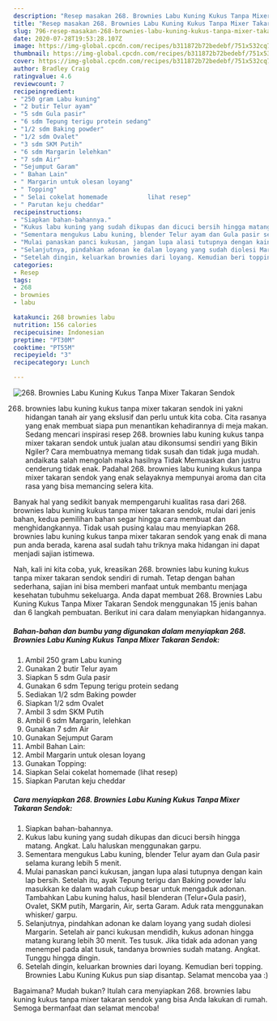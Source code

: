 ```yaml
---
description: "Resep masakan 268. Brownies Labu Kuning Kukus Tanpa Mixer Takaran Sendok | Resep Bumbu 268. Brownies Labu Kuning Kukus Tanpa Mixer Takaran Sendok Yang Lezat"
title: "Resep masakan 268. Brownies Labu Kuning Kukus Tanpa Mixer Takaran Sendok | Resep Bumbu 268. Brownies Labu Kuning Kukus Tanpa Mixer Takaran Sendok Yang Lezat"
slug: 796-resep-masakan-268-brownies-labu-kuning-kukus-tanpa-mixer-takaran-sendok-resep-bumbu-268-brownies-labu-kuning-kukus-tanpa-mixer-takaran-sendok-yang-lezat
date: 2020-07-28T19:53:28.107Z
image: https://img-global.cpcdn.com/recipes/b311872b72bedebf/751x532cq70/268-brownies-labu-kuning-kukus-tanpa-mixer-takaran-sendok-foto-resep-utama.jpg
thumbnail: https://img-global.cpcdn.com/recipes/b311872b72bedebf/751x532cq70/268-brownies-labu-kuning-kukus-tanpa-mixer-takaran-sendok-foto-resep-utama.jpg
cover: https://img-global.cpcdn.com/recipes/b311872b72bedebf/751x532cq70/268-brownies-labu-kuning-kukus-tanpa-mixer-takaran-sendok-foto-resep-utama.jpg
author: Bradley Craig
ratingvalue: 4.6
reviewcount: 7
recipeingredient:
- "250 gram Labu kuning"
- "2 butir Telur ayam"
- "5 sdm Gula pasir"
- "6 sdm Tepung terigu protein sedang"
- "1/2 sdm Baking powder"
- "1/2 sdm Ovalet"
- "3 sdm SKM Putih"
- "6 sdm Margarin lelehkan"
- "7 sdm Air"
- "Sejumput Garam"
- " Bahan Lain"
- " Margarin untuk olesan loyang"
- " Topping"
- " Selai cokelat homemade           lihat resep"
- " Parutan keju cheddar"
recipeinstructions:
- "Siapkan bahan-bahannya."
- "Kukus labu kuning yang sudah dikupas dan dicuci bersih hingga matang. Angkat. Lalu haluskan menggunakan garpu."
- "Sementara mengukus Labu kuning, blender Telur ayam dan Gula pasir selama kurang lebih 5 menit."
- "Mulai panaskan panci kukusan, jangan lupa alasi tutupnya dengan kain lap bersih. Setelah itu, ayak Tepung terigu dan Baking powder lalu masukkan ke dalam wadah cukup besar untuk mengaduk adonan. Tambahkan Labu kuning halus, hasil blenderan (Telur+Gula pasir), Ovalet, SKM putih, Margarin, Air, serta Garam. Aduk rata menggunakan whisker/ garpu."
- "Selanjutnya, pindahkan adonan ke dalam loyang yang sudah diolesi Margarin. Setelah air panci kukusan mendidih, kukus adonan hingga matang kurang lebih 30 menit. Tes tusuk. Jika tidak ada adonan yang menempel pada alat tusuk, tandanya brownies sudah matang. Angkat. Tunggu hingga dingin."
- "Setelah dingin, keluarkan brownies dari loyang. Kemudian beri topping. Brownies Labu Kuning Kukus pun siap disantap. Selamat mencoba yaa :)"
categories:
- Resep
tags:
- 268
- brownies
- labu

katakunci: 268 brownies labu 
nutrition: 156 calories
recipecuisine: Indonesian
preptime: "PT30M"
cooktime: "PT55M"
recipeyield: "3"
recipecategory: Lunch

---
```



![268. Brownies Labu Kuning Kukus Tanpa Mixer Takaran Sendok](https://img-global.cpcdn.com/recipes/b311872b72bedebf/751x532cq70/268-brownies-labu-kuning-kukus-tanpa-mixer-takaran-sendok-foto-resep-utama.jpg)


268. brownies labu kuning kukus tanpa mixer takaran sendok ini yakni hidangan tanah air yang ekslusif dan perlu untuk kita coba. Cita rasanya yang enak membuat siapa pun menantikan kehadirannya di meja makan.
Sedang mencari inspirasi resep 268. brownies labu kuning kukus tanpa mixer takaran sendok untuk jualan atau dikonsumsi sendiri yang Bikin Ngiler? Cara membuatnya memang tidak susah dan tidak juga mudah. andaikata salah mengolah maka hasilnya Tidak Memuaskan dan justru cenderung tidak enak. Padahal 268. brownies labu kuning kukus tanpa mixer takaran sendok yang enak selayaknya mempunyai aroma dan cita rasa yang bisa memancing selera kita.



Banyak hal yang sedikit banyak mempengaruhi kualitas rasa dari 268. brownies labu kuning kukus tanpa mixer takaran sendok, mulai dari jenis bahan, kedua pemilihan bahan segar hingga cara membuat dan menghidangkannya. Tidak usah pusing kalau mau menyiapkan 268. brownies labu kuning kukus tanpa mixer takaran sendok yang enak di mana pun anda berada, karena asal sudah tahu triknya maka hidangan ini dapat menjadi sajian istimewa.


Nah, kali ini kita coba, yuk, kreasikan 268. brownies labu kuning kukus tanpa mixer takaran sendok sendiri di rumah. Tetap dengan bahan sederhana, sajian ini bisa memberi manfaat untuk membantu menjaga kesehatan tubuhmu sekeluarga. Anda dapat membuat 268. Brownies Labu Kuning Kukus Tanpa Mixer Takaran Sendok menggunakan 15 jenis bahan dan 6 langkah pembuatan. Berikut ini cara dalam menyiapkan hidangannya.

<!--inarticleads1-->

##### Bahan-bahan dan bumbu yang digunakan dalam menyiapkan 268. Brownies Labu Kuning Kukus Tanpa Mixer Takaran Sendok:

1. Ambil 250 gram Labu kuning
1. Gunakan 2 butir Telur ayam
1. Siapkan 5 sdm Gula pasir
1. Gunakan 6 sdm Tepung terigu protein sedang
1. Sediakan 1/2 sdm Baking powder
1. Siapkan 1/2 sdm Ovalet
1. Ambil 3 sdm SKM Putih
1. Ambil 6 sdm Margarin, lelehkan
1. Gunakan 7 sdm Air
1. Gunakan Sejumput Garam
1. Ambil  Bahan Lain:
1. Ambil  Margarin untuk olesan loyang
1. Gunakan  Topping:
1. Siapkan  Selai cokelat homemade           (lihat resep)
1. Siapkan  Parutan keju cheddar




<!--inarticleads2-->

##### Cara menyiapkan 268. Brownies Labu Kuning Kukus Tanpa Mixer Takaran Sendok:

1. Siapkan bahan-bahannya.
1. Kukus labu kuning yang sudah dikupas dan dicuci bersih hingga matang. Angkat. Lalu haluskan menggunakan garpu.
1. Sementara mengukus Labu kuning, blender Telur ayam dan Gula pasir selama kurang lebih 5 menit.
1. Mulai panaskan panci kukusan, jangan lupa alasi tutupnya dengan kain lap bersih. Setelah itu, ayak Tepung terigu dan Baking powder lalu masukkan ke dalam wadah cukup besar untuk mengaduk adonan. Tambahkan Labu kuning halus, hasil blenderan (Telur+Gula pasir), Ovalet, SKM putih, Margarin, Air, serta Garam. Aduk rata menggunakan whisker/ garpu.
1. Selanjutnya, pindahkan adonan ke dalam loyang yang sudah diolesi Margarin. Setelah air panci kukusan mendidih, kukus adonan hingga matang kurang lebih 30 menit. Tes tusuk. Jika tidak ada adonan yang menempel pada alat tusuk, tandanya brownies sudah matang. Angkat. Tunggu hingga dingin.
1. Setelah dingin, keluarkan brownies dari loyang. Kemudian beri topping. Brownies Labu Kuning Kukus pun siap disantap. Selamat mencoba yaa :)




Bagaimana? Mudah bukan? Itulah cara menyiapkan 268. brownies labu kuning kukus tanpa mixer takaran sendok yang bisa Anda lakukan di rumah. Semoga bermanfaat dan selamat mencoba!
